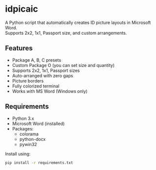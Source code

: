 # idpicaic

A Python script that automatically creates ID picture layouts in Microsoft Word.  
Supports 2x2, 1x1, Passport size, and custom arrangements.

## Features
- Package A, B, C presets
- Custom Package O (you can set size and quantity)
- Supports 2x2, 1x1, Passport sizes
- Auto-arranged with zero gaps
- Picture borders
- Fully colorized terminal
- Works with MS Word (Windows only)

## Requirements
- Python 3.x
- Microsoft Word (installed)
- Packages:
    - colorama
    - python-docx
    - pywin32

Install using:
```bash
pip install -r requirements.txt
